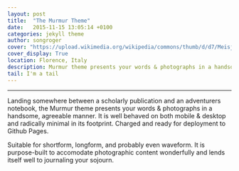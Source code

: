 ```yaml
---
layout: post
title:  "The Murmur Theme"
date:   2015-11-15 13:05:14 +0100
categories: jekyll theme
author: songroger
cover: "https://upload.wikimedia.org/wikipedia/commons/thumb/d/d7/Meisje_met_de_parel.jpg/600px-Meisje_met_de_parel.jpg"
cover_display: True
location: Florence, Italy
description: Murmur theme presents your words & photographs in a handsome, agreeable manner.
tail: I'm a tail
---
```

---
Landing somewhere between a scholarly publication and an adventurers notebook, the Murmur theme presents your words & photographs in a handsome, agreeable manner. It is well behaved on both mobile & desktop and radically minimal in its footprint. Charged and ready for deployment to Github Pages.

Suitable for shortform, longform, and probably even waveform. It is purpose-built to accomodate photographic content wonderfully and lends itself well to journaling your sojourn.

